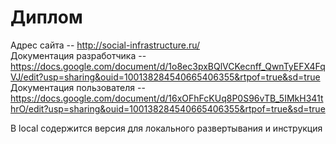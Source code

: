 # Диплом  
Адрес сайта -- http://social-infrastructure.ru/  
Документация разработчика -- https://docs.google.com/document/d/1o8ec3pxBQlVCKecnff_QwnTyEFX4FqVJ/edit?usp=sharing&ouid=100138284540665406355&rtpof=true&sd=true  
Документация пользователя -- https://docs.google.com/document/d/16xOFhFcKUq8P0S96vTB_5IMkH341thrO/edit?usp=sharing&ouid=100138284540665406355&rtpof=true&sd=true  
  
В local содержится версия для локального развертывания и инструкция
